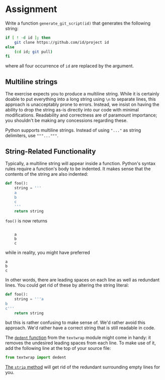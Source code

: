 # Assignment 

Write a function `generate_git_script(id)` that generates the following string:

```bash
if [ ! -d id ]; then
    git clone https://github.com/id/project id
else
    (cd id; git pull)
fi
```

where all four occurrence of `id` are replaced by the argument.

## Multiline strings

The exercise expects you to produce a multiline string. While it is certainly
doable to put everything into a long string using `\n` to separate lines,
this approach is unacceptably prone to errors. Instead,
we insist on having the ability to drop the string as-is
directly into our code with minimal modifications.
Readability and correctness are of paramount importance; you shouldn't be making any
concessions regarding these.

Python supports multiline strings. Instead of using `"..."` as string
delimiters, use `"""..."""`.

## String-Related Functionality

Typically, a multiline string will appear inside a function.
Python's syntax rules require a function's body to be indented.
It makes sense that the contents of the string are also indented:

```python
def foo():
    string = '''
    a
    b
    c
    '''
    return string
```

`foo()` is now returns

```text

    a
    b
    c

```

while in reality, you might have preferred

```text
a
b
c
```

In other words, there are leading spaces on each line as well
as redundant lines. You could get rid of these by altering
the string literal:

```python
def foo():
    string = '''a
b
c'''
    return string
```

but this is rather confusing to make sense of. We'd rather avoid this approach.
We'd rather have a correct string that is still readable in code.

The [`dedent` function](https://docs.python.org/3.1/library/textwrap.html) from the `textwrap` module might come in handy: it removes the undesired leading spaces
from each line. To make use of it, add the following line at the top of your source file:

```python
from textwrap import dedent
```

[The `strip` method](https://docs.python.org/3/library/stdtypes.html#str.strip) will get
rid of the redundant surrounding empty lines for you.
